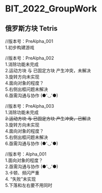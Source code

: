 # BIT_2022_GroupWork
## 俄罗斯方块 Tetris

//版本号：PreAlpha_001  
1.初步构建游戏  


//版本号：PreAlpha_002  
1.消除功能未完成  
2.运动方块 与 已固定方块 产生冲突，未解决  
3.旋转方向未实现  
4.面向对象的程度？  
5.右侧出框问题未解决  
6.亟需沟通与协作 (●'◡'●)   

//版本号：PreAlpha_003  
1.消除功能未完成         
~~2.运动方块 与 已固定方块 产生冲突，已解决~~  
3.旋转方向未实现  
4.面向对象的程度？  
5.右侧出框问题未解决  
6.亟需沟通与协作 (●'◡'●)  


//版本号：Alpha_001     
1.面向对象的程度？   
2.亟需沟通与协作 (●'◡'●)   
3.卡顿、频闪严重   
4. “失败”未实现   
5.下落和左右要不用同时   
